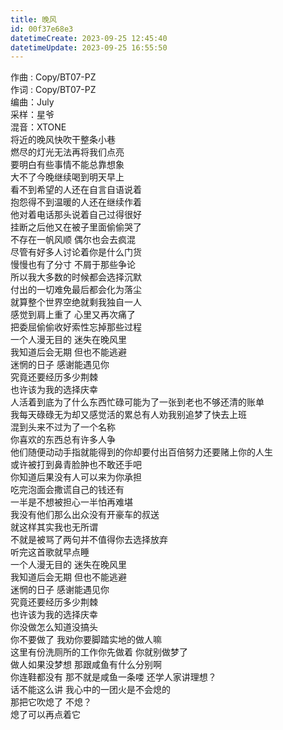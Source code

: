 ```yaml
---
title: 晚风
id: 00f37e68e3
datetimeCreate: 2023-09-25 12:45:40
datetimeUpdate: 2023-09-25 16:55:50
---
```


作曲 : Copy/BT07-PZ  
作词 : Copy/BT07-PZ  
编曲：July  
采样：星爷  
混音：XTONE  
将近的晚风快吹干整条小巷  
燃尽的灯光无法再将我们点亮  
要明白有些事情不能总靠想象  
大不了今晚继续喝到明天早上  
看不到希望的人还在自言自语说着  
抱怨得不到温暖的人还在继续作着  
他对着电话那头说着自己过得很好  
挂断之后他又在被子里面偷偷哭了  
不存在一帆风顺 偶尔也会去疯混  
尽管有好多人讨论着你是什么门货  
慢慢也有了分寸 不屑于那些争论  
所以我大多数的时候都会选择沉默  
付出的一切难免最后都会化为落尘  
就算整个世界空绝就剩我独自一人  
感觉到肩上重了 心里又再次痛了  
把委屈偷偷收好索性忘掉那些过程  
一个人漫无目的 迷失在晚风里  
我知道后会无期 但也不能逃避  
迷惘的日子 感谢能遇见你  
究竟还要经历多少荆棘  
也许该为我的选择庆幸  
人活着到底为了什么东西忙碌可能为了一张到老也不够还清的账单  
我每天碌碌无为却又感觉活的累总有人劝我别追梦了快去上班  
混到头来不过为了一个名称  
你喜欢的东西总有许多人争  
他们随便动动手指就能得到的你却要付出百倍努力还要赌上你的人生  
或许被打到鼻青脸肿也不敢还手吧  
你知道后果没有人可以来为你承担  
吃完泡面会撒谎自己的钱还有  
一半是不想被担心一半怕再难堪  
我没有他们那么出众没有开豪车的叔送  
就这样其实我也无所谓  
不就是被骂了两句并不值得你去选择放弃  
听完这首歌就早点睡  
一个人漫无目的 迷失在晚风里  
我知道后会无期 但也不能逃避  
迷惘的日子 感谢能遇见你  
究竟还要经历多少荆棘  
也许该为我的选择庆幸  
你没做怎么知道没搞头  
你不要做了 我劝你要脚踏实地的做人嘛  
这里有份洗厕所的工作你先做着 你就别做梦了  
做人如果没梦想 那跟咸鱼有什么分别啊  
你连鞋都没有 那不就是咸鱼一条喽 还学人家讲理想？  
话不能这么讲 我心中的一团火是不会熄的  
那把它吹熄了 不熄？  
熄了可以再点着它